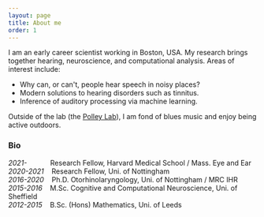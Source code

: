 ```yaml
---
layout: page
title: About me
order: 1
---
```


I am an early career scientist working in Boston, USA. My research brings together hearing, neuroscience, and computational analysis. Areas of interest include:
* Why can, or can't, people hear speech in noisy places?
* Modern solutions to hearing disorders such as tinnitus.
* Inference of auditory processing via machine learning.

Outside of the lab (the [Polley Lab](https://scholar.harvard.edu/polleylab/)), I am fond of blues music and enjoy being active outdoors.

### Bio
*2021-* &nbsp;&nbsp;&nbsp;&nbsp;&nbsp;&nbsp;&nbsp;&nbsp;&nbsp;&nbsp; Research Fellow, Harvard Medical School / Mass. Eye and Ear  
*2020-2021* &nbsp;&nbsp; Research Fellow, Uni. of Nottingham  
*2016-2020* &nbsp;&nbsp; Ph.D. Otorhinolaryngology, Uni. of Nottingham / MRC IHR  
*2015-2016* &nbsp;&nbsp; M.Sc. Cognitive and Computational Neuroscience, Uni. of Sheffield  
*2012-2015* &nbsp;&nbsp; B.Sc. (Hons) Mathematics, Uni. of Leeds

